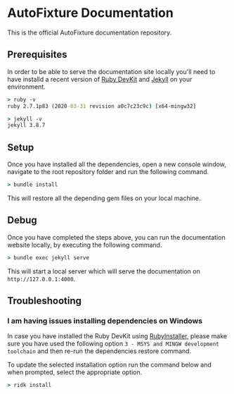 # AutoFixture Documentation

This is the official AutoFixture documentation repository.

## Prerequisites

In order to be able to serve the documentation site locally you'll need to have installd a recent version of [Ruby DevKit](https://www.ruby-lang.org/en/documentation/installation/) and [Jekyll](https://jekyllrb.com/docs/installation/) on your environment.

```cmd
> ruby -v
ruby 2.7.1p83 (2020-03-31 revision a0c7c23c9c) [x64-mingw32]
```

```cmd
> jekyll -v
jekyll 3.8.7
```

## Setup

Once you have installed all the dependencies, open a new console window, navigate to the root repository folder and run the following command.

```cmd
> bundle install
```

This will restore all the depending gem files on your local machine.

## Debug

Once you have completed the steps above, you can run the documentation website locally, by executing the following command.

```cmd
> bundle exec jekyll serve
```

This will start a local server which will serve the documentation on `http://127.0.0.1:4000`.

## Troubleshooting

### I am having issues installing dependencies on Windows

In case you have installed the Ruby DevKit using [RubyInstaller](https://rubyinstaller.org/), please make sure you have used the following option `3 - MSYS and MINGW development toolchain` and then re-run the dependencies restore command.

To update the selected installation option run the command below and when prompted, select the appropriate option.

```cmd
> ridk install
```
